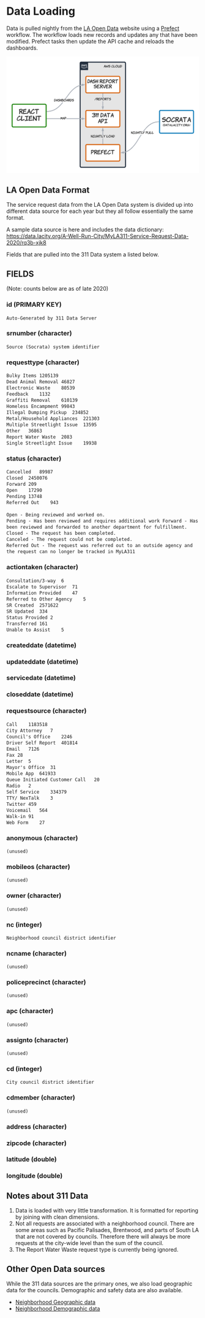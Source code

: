 # Data Loading

Data is pulled nightly from the [LA Open Data](https://data.lacity.org/) website using a [Prefect](https://www.prefect.io/) workflow. The workflow loads new records and updates any that have been modified. Prefect tasks then update the API cache and reloads the dashboards.

![Data Loading Process](images/data-loading.png)

## LA Open Data Format

The service request data from the LA Open Data system is divided up into different data source for each year but they all follow essentially the same format.

A sample data source is here and includes the data dictionary:
https://data.lacity.org/A-Well-Run-City/MyLA311-Service-Request-Data-2020/rq3b-xjk8

Fields that are pulled into the 311 Data system a listed below.

## FIELDS

(Note: counts below are as of late 2020)

### id (PRIMARY KEY)

    Auto-Generated by 311 Data Server

### srnumber (character)

    Source (Socrata) system identifier

### requesttype (character)

    Bulky Items 1205139
    Dead Animal Removal 46827
    Electronic Waste    80539
    Feedback    1132
    Graffiti Removal    610139
    Homeless Encampment 99843
    Illegal Dumping Pickup  234852
    Metal/Household Appliances  221303
    Multiple Streetlight Issue  13595
    Other   36863
    Report Water Waste  2083
    Single Streetlight Issue    19938

### status (character)

    Cancelled   89987
    Closed  2450076
    Forward 209
    Open    17290
    Pending 13748
    Referred Out    943

    Open - Being reviewed and worked on. 
    Pending - Has been reviewed and requires additional work Forward - Has been reviewed and forwarded to another department for fulfillment. 
    Closed - The request has been completed. 
    Canceled - The request could not be completed. 
    Referred Out - The request was referred out to an outside agency and the request can no longer be tracked in MyLA311

### actiontaken (character)

    Consultation/3-way  6
    Escalate to Supervisor  71
    Information Provided    47
    Referred to Other Agency    5
    SR Created  2571622
    SR Updated  334
    Status Provided 2
    Transferred 161
    Unable to Assist    5

### createddate (datetime)

### updateddate (datetime)

### servicedate (datetime)

### closeddate (datetime)

### requestsource (character)

    Call    1183518
    City Attorney   7
    Council's Office    2246
    Driver Self Report  401814
    Email   7126
    Fax 28
    Letter  5
    Mayor's Office  31
    Mobile App  641933
    Queue Initiated Customer Call   20
    Radio   2
    Self Service    334379
    TTY/ NexTalk    3
    Twitter 459
    Voicemail   564
    Walk-in 91
    Web Form    27

### anonymous (character)

    (unused)

### mobileos (character)

    (unused)

### owner (character)

    (unused)

### nc (integer)

    Neighborhood council district identifier

### ncname (character)

    (unused)

### policeprecinct (character)

    (unused)

### apc (character)

    (unused)

### assignto (character)

    (unused)

### cd (integer)

    City council district identifier

### cdmember (character)

    (unused)

### address (character)

### zipcode (character)

### latitude (double)

### longitude (double)

## Notes about 311 Data

1. Data is loaded with very little transformation. It is formatted for reporting by joining with clean dimensions.
2. Not all requests are associated with a neighborhood council. There are some areas such as Pacific Palisades, Brentwood, and parts of South LA that are not covered by councils. Therefore there will always be more requests at the city-wide level than the sum of the council.
3. The Report Water Waste request type is currently being ignored.

## Other Open Data sources

While the 311 data sources are the primary ones, we also load geographic data for the councils. Demographic and safety data are also available.

* [Neighborhood Geographic data](https://geohub.lacity.org/datasets/neighborhood-council-boundaries-2018/data?geometry=-121.842%2C33.513%2C-115.019%2C35.101)
* [Neighborhood Demographic data](https://geohub.lacity.org/datasets/demographics-of-neighborhood-councils?geometry=-118.566%2C34.016%2C-118.140%2C34.116)

